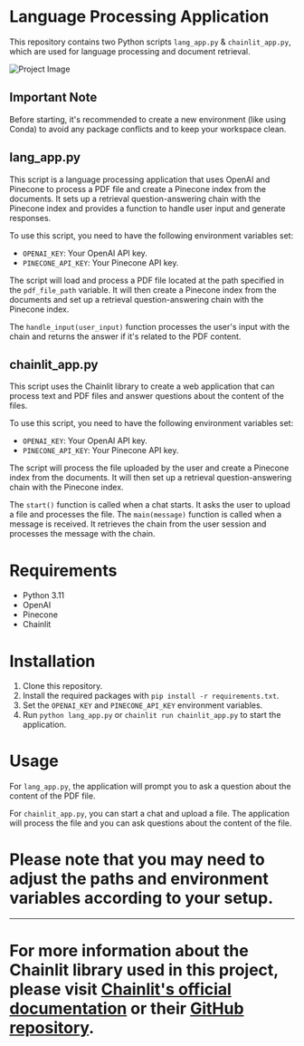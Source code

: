 # Language Processing Application

  This repository contains two Python scripts
`lang_app.py` & `chainlit_app.py`,
which are used for language processing and document retrieval.


![Project Image](./data/DALL·E.png)

## Important Note

Before starting, it's recommended to create a new environment (like using Conda) to avoid any package conflicts and to keep your workspace clean.

## lang_app.py

This script is a language processing application that uses OpenAI and Pinecone to process a PDF file and create a Pinecone index from the documents. It sets up a retrieval question-answering chain with the Pinecone index and provides a function to handle user input and generate responses.

To use this script, you need to have the following environment variables set:

- `OPENAI_KEY`: Your OpenAI API key.
- `PINECONE_API_KEY`: Your Pinecone API key.

The script will load and process a PDF file located at the path specified in the `pdf_file_path` variable. It will then create a Pinecone index from the documents and set up a retrieval question-answering chain with the Pinecone index.

The `handle_input(user_input)` function processes the user's input with the chain and returns the answer if it's related to the PDF content.

## chainlit_app.py

This script uses the Chainlit library to create a web application that can process text and PDF files and answer questions about the content of the files.

To use this script, you need to have the following environment variables set:

- `OPENAI_KEY`: Your OpenAI API key.
- `PINECONE_API_KEY`: Your Pinecone API key.

The script will process the file uploaded by the user and create a Pinecone index from the documents. It will then set up a retrieval question-answering chain with the Pinecone index.

The `start()` function is called when a chat starts. It asks the user to upload a file and processes the file. The `main(message)` function is called when a message is received. It retrieves the chain from the user session and processes the message with the chain.

# Requirements

- Python 3.11
- OpenAI
- Pinecone
- Chainlit

# Installation

1. Clone this repository.
2. Install the required packages with `pip install -r requirements.txt`.
3. Set the `OPENAI_KEY` and `PINECONE_API_KEY` environment variables.
4. Run `python lang_app.py` or `chainlit run chainlit_app.py` to start the application.

# Usage

For `lang_app.py`, the application will prompt you to ask a question about the content of the PDF file.

For `chainlit_app.py`, you can start a chat and upload a file. The application will process the file and you can ask questions about the content of the file.


# Please note that you may need to adjust the paths and environment variables according to your setup.

---

# For more information about the Chainlit library used in this project, please visit [Chainlit's official documentation](https://docs.chainlit.io/overview) or their [GitHub repository](https://github.com/chainlit/chainlit).
